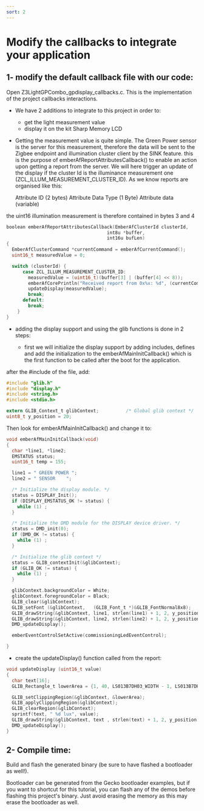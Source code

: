 ```yaml
---
sort: 2
---
```


# Modify the callbacks to integrate your application

## 1- modify the default callback file with our code:

Open Z3LightGPCombo_gpdisplay_callbacks.c. This is the implementation of the project callbacks interactions.

- We have 2 additions to integrate to this project in order to:
  - get the light measurement value
  - display it on the kit Sharp Memory LCD

- Getting the measurement value is quite simple. The Green Power sensor is the server for this measurement, therefore the data will be sent to the Zigbee endpoint and illumination cluster client by the SINK feature.
this is the purpose of emberAfReportAttributesCallback() to enable an action upon getting a report from the server.
We will here trigger an update of the display if the cluster Id is the illuminance measurement one (ZCL_ILLUM_MEASUREMENT_CLUSTER_ID).
As we know reports are organised like this:

  Attribute ID (2 bytes)  Attribute Data Type (1 Byte)   Attribute data (variable)

the uint16 illumination measurement is therefore contained in bytes 3 and 4  

```c
boolean emberAfReportAttributesCallback(EmberAfClusterId clusterId,
                                     int8u *buffer,
                                     int16u bufLen)
{
  EmberAfClusterCommand *currentCommand = emberAfCurrentCommand();
  uint16_t measuredValue = 0;

  switch (clusterId) {
      case ZCL_ILLUM_MEASUREMENT_CLUSTER_ID:
        measuredValue = (uint16_t)(buffer[3] | (buffer[4] << 8));
        emberAfCorePrintln("Received report from 0x%x: %d", (currentCommand->source), measuredValue);
        updateDisplay(measuredValue);
        break;
      default:
        break;
    }
}
```

- adding the display support and using the glib functions is done in 2 steps:

  - first we will initialize the display support by adding includes, defines and add the initialization to the emberAfMainInitCallback() which is the first function to be called after the boot for the application.

after the #include of the file, add:

```c
#include "glib.h"
#include "display.h"
#include <string.h>
#include <stdio.h>

extern GLIB_Context_t glibContext;          /* Global glib context */
uint8_t y_position = 20;
```

Then look for emberAfMainInitCallback() and change it to:

```c
void emberAfMainInitCallback(void)
{
  char *line1, *line2;
  EMSTATUS status;
  uint16_t temp = 155;

  line1 = " GREEN POWER ";
  line2 = " SENSOR    ";

  /* Initialize the display module. */
  status = DISPLAY_Init();
  if (DISPLAY_EMSTATUS_OK != status) {
    while (1) ;
  }

  /* Initialize the DMD module for the DISPLAY device driver. */
  status = DMD_init(0);
  if (DMD_OK != status) {
    while (1) ;
  }

  /* Initialize the glib context */
  status = GLIB_contextInit(&glibContext);
  if (GLIB_OK != status) {
    while (1) ;
  }

  glibContext.backgroundColor = White;
  glibContext.foregroundColor = Black;
  GLIB_clear(&glibContext);
  GLIB_setFont (&glibContext,   (GLIB_Font_t *)&GLIB_FontNormal8x8);
  GLIB_drawString(&glibContext, line1, strlen(line1) + 1, 2, y_position, 0);
  GLIB_drawString(&glibContext, line2, strlen(line2) + 1, 2, y_position + 10, 0);
  DMD_updateDisplay();

  emberEventControlSetActive(commissioningLedEventControl);

}
```

  - create the updateDisplay() function called from the report:

```c
void updateDisplay (uint16_t value)
{
  char text[16];
  GLIB_Rectangle_t lowerArea = {1, 40, LS013B7DH03_WIDTH - 1, LS013B7DH03_HEIGHT - 1};

  GLIB_setClippingRegion(&glibContext, &lowerArea);
  GLIB_applyClippingRegion(&glibContext);
  GLIB_clearRegion(&glibContext);
  sprintf(text, " %d lux", value);
  GLIB_drawString(&glibContext, text , strlen(text) + 1, 2, y_position + 20, 0);
  DMD_updateDisplay();
}
```

## 2- Compile time:

Build and flash the generated binary (be sure to have flashed a bootloader as well!).

Bootloader can be generated from the Gecko bootloader examples, but if you want to shortcut for this tutorial, you can flash any of the demos before flashing this project's binary. Just avoid erasing the memory as this may erase the bootloader as well.
